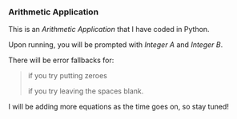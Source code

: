 ### Arithmetic Application


This is an *Arithmetic Application* that I have coded in Python.


Upon running, you will be prompted with *Integer A* and *Integer B*.


There will be error fallbacks for: 
> if you try putting zeroes
> 
> if you try leaving the spaces blank.


I will be adding more equations as the time goes on, so stay tuned!
